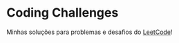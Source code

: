 # Coding Challenges

Minhas soluções para problemas e desafios do [LeetCode](https://leetcode.com/)!
